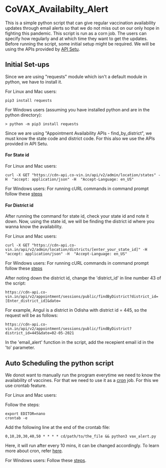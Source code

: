 # CoVAX_Availabilty_Alert
This is a simple python script that can give regular vaccination availability updates through email alerts so that we do not miss out on our only hope in fighting this pandemic. This script is run as a corn job. The users can specify how regularly and at which time they want to get the updates. Before running the script, some initial setup might be required. We will be using the APIs provided by [API Setu](https://apisetu.gov.in/public/marketplace/api/cowin). 

## Initial Set-ups
Since we are using "requests" module which isn't a default module in python, we have to install it.

For Linux and Mac users:

    pip3 install requests
    
For Windows users (assuming you have installed python and are in the python directory):

    > python -m pip3 install requests
    
Since we are using "Appointment Availability APIs - find_by_district", we must know the state code and district code. For this also we use the APIs provided in API Setu.

#### For State id
For Linux and Mac users:

    curl -X GET "https://cdn-api.co-vin.in/api/v2/admin/location/states" -H  "accept: application/json" -H  "Accept-Language: en_US"
    
For Windows users:
  For running cURL commands in command prompt follow these [steps](https://stackoverflow.com/questions/2710748/run-curl-commands-from-windows-console)
  
#### For District id
After running the command for state id, check your state id and note it down.
Now, using the state id, we will be finding the district id where you wanna know the availability.

For Linux and Mac users:

    curl -X GET "https://cdn-api.co-vin.in/api/v2/admin/location/districts/[enter_your_state_id]" -H  "accept: application/json" -H  "Accept-Language: en_US"
    
For Windows users:
  For running cURL commands in command prompt follow these [steps](https://stackoverflow.com/questions/2710748/run-curl-commands-from-windows-console)   
    
After noting down the district id, change the 'district_id' in line number 43 of the script:

    https://cdn-api.co-vin.in/api/v2/appointment/sessions/public/findByDistrict?district_id=[Enter_district_id]&date=
    
For example, Angul is a district in Odisha with district id = 445, so the request will be as follows:

    https://cdn-api.co-vin.in/api/v2/appointment/sessions/public/findByDistrict?district_id=445&date=02-05-2021
    
In the 'email_alert' function in the script, add the recepient email id in the 'to' parameter.

## Auto Scheduling the python script
We donot want to manually run the program everytime we need to know the availability of vaccines. For that we need to use it as a [cron](https://www.google.com/url?sa=t&rct=j&q=&esrc=s&source=web&cd=&cad=rja&uact=8&ved=2ahUKEwjq7NHFtKvwAhU7xzgGHX0OAkgQmhMwHHoECD4QAg&url=https%3A%2F%2Fen.wikipedia.org%2Fwiki%2FCron&usg=AOvVaw0wfcpwkKkcbyApDzmGV-rD) job. For this we use crontab feature.

For Linux and Mac users:

Follow the steps:

    export EDITOR=nano
    crontab -e
    
Add the following line at the end of the crontab file:
    
    0,10,20,30,40,50 * * * * cd/path/to/the_file && python3 vax_alert.py
    
Here, it will run after every 10 mins, it can be changed accordingly. To learn more about cron, refer [here](https://crontab.guru/crontab.5.html).

For Windows users:
Follow these [steps](https://datatofish.com/python-script-windows-scheduler/).
